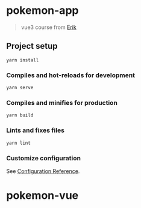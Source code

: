 # pokemon-app
> vue3 course from [Erik](https://www.youtube.com/watch?v=QJhqr7jqxVo)

## Project setup
```
yarn install
```

### Compiles and hot-reloads for development
```
yarn serve
```

### Compiles and minifies for production
```
yarn build
```

### Lints and fixes files
```
yarn lint
```

### Customize configuration
See [Configuration Reference](https://cli.vuejs.org/config/).
# pokemon-vue
